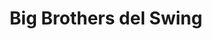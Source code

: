 ---
title: "Big Brothers del Swing"
url: /quito/big-brothers-del-swing/
shop: instrumento musical
---